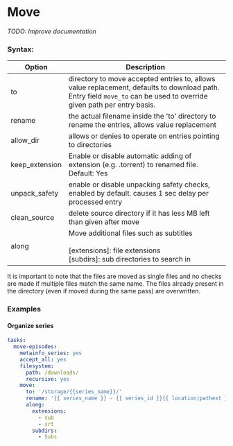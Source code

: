 # Move
*TODO: Improve documentation*

### Syntax:

|Option|Description|
|---|---|
|to|directory to move accepted entries to, allows value replacement, defaults to download path. Entry field `move_to` can be used to override given path per entry basis.|
|rename|the actual filename inside the 'to' directory to rename the entries, allows value replacement|
|allow_dir|allows or denies to operate on entries pointing to directories|
|keep_extension | Enable or disable automatic adding of extension (e.g. .torrent) to renamed file. Default: Yes
|unpack_safety |enable or disable unpacking safety checks, enabled by default. causes 1 sec delay per processed entry|
|clean_source|delete source directory if it has less MB left than given after move
|along|Move additional files such as subtitles<br><br>[extensions]: file extensions<br>[subdirs]: sub directories to search in|

It is important to note that the files are moved as single files and no checks are made if multiple files match the same name. The files already present in the directory (even if moved during the same pass) are overwritten.

### Examples

#### Organize series

```yaml
tasks:
  move-episodes:
    metainfo_series: yes 
    accept_all: yes 
    filesystem:
      path: /downloads/
      recursive: yes 
    move:
      to: '/storage/{{series_name}}/'
      rename: '{{ series_name }} - {{ series_id }}{{ location|pathext }}'
      along:
        extensions:
          - sub
          - srt
        subdirs:
          - Subs
```

